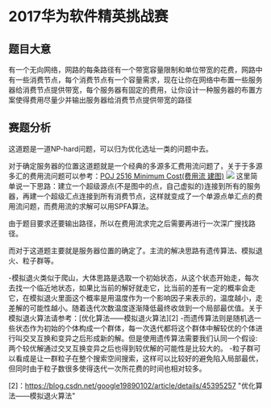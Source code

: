 # 2017华为软件精英挑战赛

## 题目大意

有一个无向网络，网路的每条路径有一个带宽容量限制和单位带宽的花费，网路中有一些消费节点，每个消费节点有一个容量需求，现在让你在网络中布置一些服务器给消费节点提供带宽，每个服务器有固定的费用，让你设计一种服务器的布置方案使得费用尽量少并输出服务器给消费节点提供带宽的路径
## 赛题分析

这道题是一道NP-hard问题，可以归为优化选址一类的问题中去。

对于确定服务器的位置这道题就是一个经典的多源多汇费用流问题了，关于于多源多汇的费用流问题可以参考：[POJ 2516 Minimum Cost(费用流 建图)][1] 
 ![](https://img-blog.csdn.net/20170321144741853?watermark/2/text/aHR0cDovL2Jsb2cuY3Nkbi5uZXQvbW15MTk5Ng==/font/5a6L5L2T/fontsize/400/fill/I0JBQkFCMA==/dissolve/70/gravity/SouthEast)
这里简单说一下思路：建立一个超级源点(不是图中的点，自己虚拟的)连接到所有的服务器，再建一个超级汇点连接到所有消费节点，这样就变成了一个单源点单汇点的费用流问题，而费用流的求解可以用SPFA算法。

由于题目要求还要输出路径，所以在费用流求完之后需要再进行一次深广搜找路径。

而对于这道题主要就是服务器位置的确定了。主流的解决思路有遗传算法、模拟退火、粒子群等。

-模拟退火类似于爬山，大体思路是选取一个初始状态，从这个状态开始走，每次去找一个临近地状态，如果比当前的解好就走它，比当前的差有一定的概率会走它，在模拟退火里面这个概率是用温度作为一个影响因子来表示的，温度越小，走差解的可能性越小。随着迭代次数温度逐渐降低最终收敛到一个局部最优值。关于模拟退火算法请参考：[优化算法——模拟退火算法][2]
-而遗传算法则是随机选一些状态作为初始的个体构成一个群体，每一次迭代都将这个群体中解较优的个体进行叫交叉互换和变异之后形成新的解。但是使用遗传算法需要我们认同一个假设:两个较优解通过交叉互换变异之后也得到较优解的可能性是比较大的。
-粒子群可以看成是让一群粒子在整个搜索空间搜索，这样可以比较好的避免陷入局部最优，但同时由于粒子数很多使得迭代一次所花费的时间也相对较多。

[1]: https://blog.csdn.net/mmy1996/article/details/56280326  "POJ 2516 Minimum Cost(费用流 建图)"
[2]：https://blog.csdn.net/google19890102/article/details/45395257 "优化算法——模拟退火算法"


